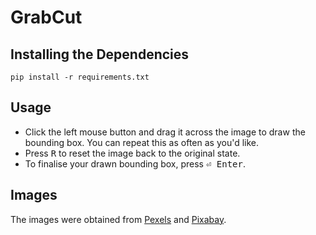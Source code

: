 # GrabCut

## Installing the Dependencies

```
pip install -r requirements.txt
```

## Usage

- Click the left mouse button and drag it across the image to draw the bounding box. You can repeat this as often as you'd like.
- Press <kbd>R</kbd> to reset the image back to the original state.
- To finalise your drawn bounding box, press <kbd>⏎ Enter</kbd>.

## Images

The images were obtained from [Pexels](https://www.pexels.com) and [Pixabay](https://pixabay.com).
